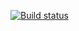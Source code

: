 [![Build status](https://ci.appveyor.com/api/projects/status/srr3a9yxthyd1jxj?svg=true)](https://ci.appveyor.com/project/anggri29/rest)

